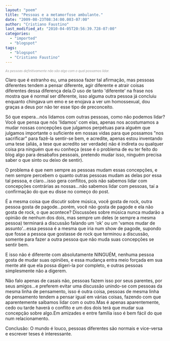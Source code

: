 ```yaml
---
layout: "poem"
title: "Pessoas e a metamorfose ambulante."
date: "2009-08-23T08:34:00.003-07:00"
author: "Cristiano Faustino"
last_modified_at: "2010-04-05T20:56:39.728-07:00"
categories:
  - "imported"
  - "blogspot"
tags:
  - "blogspot"
  - "Cristiano Faustino"
---
```


<span style="color: rgb(153, 153, 153); font-style: italic;font-size:10;" >As pessoas definitivamente não são algo com o qual possamos lidar.

Claro que é estranho eu, uma pessoa fazer tal afirmação, mas pessoas diferentes tendem a pensar diferente, agir diferente e atrair coisas diferentes dessa diferença dela.O uso de tanto 'diferente' na frase nos mostra que é normal ser diferente, isso alguma outra pessoa já concluiu enquanto chingava um emo e se enojava a ver um homossexual, dou graças a deus por não ter esse tipo de preconceito.

Só que espera...nós lidamos com outras pessoas, como não podemos lidar? Você que pensa que nós 'lidamos' com elas, apenas nos acostumamos a mudar nossas concepções que julgamos perpétuas para alguém que julgamos importante o suficiente em nossas vidas para que possamos "nos sacrificar" para fazê-la sentir-se bem, e acredite, apenas estou inventando uma tese (aliás, a tese que acredito ser verdade) não é indireta ou qualquer coisa pra ninguém que eu conheça (esse é o problema de eu ter feito do blog algo para desabafos pessoais, pretendo mudar isso, ninguém precisa saber o que sinto ou deixo de sentir).

O problema é que nem sempre as pessoas mudam essas concepções, e nem sempre percebem o quanto outras pessoas mudam as delas por essa tal pessoa, e claro...isso gera conflitos, pois não sabemos lidar com concepções contrárias as nossas...não sabemos lidar com pessoas, taí a confirmação do que eu disse no começo do post.

É a mesma coisa que discutir sobre música, você gosta de rock, outra pessoa gosta de pagode...porém, você não gosta de pagode e ela não gosta de rock, o que acontece? Discussões sobre música nunca mudarão a opinião de nenhum dos dois, mas sempre um deles (e sempre a mesma pessoa) terminará a discussão falando um 'ok' ou um 'vamos mudar de assunto'...essa pessoa é a mesma que iria num show de pagode, supondo que fosse a pessoa que gostasse de rock que terminou a discussão, somente para fazer a outra pessoa que não muda suas concepções se sentir bem.

E isso não é diferente com absolutamente NINGUÉM, nenhuma pessoa gosta de mudar suas opiniões, e essa mudança entra meio forçada em sua mente até que ela possa digeri-la por completo, e outras pessoas simplesmente não a digerem.

Não falo apenas de casais não, pessoas fazem isso por seus parentes, por seus amigos...e preferem evitar uma discussão unindo-se com pessoas da mesma linha de pensamento, isso é outra coisa, pessoas de mesma linha de pensamento tendem a pensar igual em várias coisas, fazendo com que aparentemente saibamos lidar com o outro.Mas é apenas aparentemente, cedo ou tarde haverá o conflito e um dos dois terá que mudar sua concepção sobre algo.Em amizades e entre família isso é bem fácil do que num relacionamento.

Conclusâo: O mundo é louco, pessoas diferentes são normais e vice-versa e escrever teses é interessante.</span>